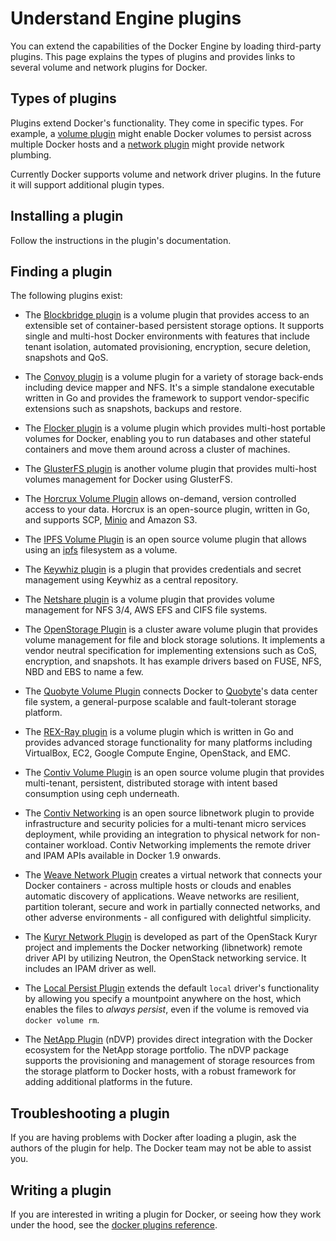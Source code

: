 <!--[metadata]>
+++
title = "Extending Engine with plugins"
description = "How to add additional functionality to Docker with plugins extensions"
keywords = ["Examples, Usage, plugins, docker, documentation, user guide"]
[menu.main]
parent = "engine_extend"
weight=-1
+++
<![end-metadata]-->

# Understand Engine plugins

You can extend the capabilities of the Docker Engine by loading third-party
plugins. This page explains the types of plugins and provides links to several
volume and network plugins for Docker.

## Types of plugins

Plugins extend Docker's functionality.  They come in specific types.  For
example, a [volume plugin](plugins_volume.md) might enable Docker
volumes to persist across multiple Docker hosts and a
[network plugin](plugins_network.md) might provide network plumbing.

Currently Docker supports volume and network driver plugins. In the future it
will support additional plugin types.

## Installing a plugin

Follow the instructions in the plugin's documentation.

## Finding a plugin

The following plugins exist:

* The [Blockbridge plugin](https://github.com/blockbridge/blockbridge-docker-volume)
  is a volume plugin that provides access to an extensible set of
  container-based persistent storage options. It supports single and multi-host Docker
  environments with features that include tenant isolation, automated
  provisioning, encryption, secure deletion, snapshots and QoS.

* The [Convoy plugin](https://github.com/rancher/convoy) is a volume plugin for a
  variety of storage back-ends including device mapper and NFS. It's a simple standalone
  executable written in Go and provides the framework to support vendor-specific extensions
  such as snapshots, backups and restore.

* The [Flocker plugin](https://clusterhq.com/docker-plugin/) is a volume plugin
  which provides multi-host portable volumes for Docker, enabling you to run
  databases and other stateful containers and move them around across a cluster
  of machines.

* The [GlusterFS plugin](https://github.com/calavera/docker-volume-glusterfs) is
  another volume plugin that provides multi-host volumes management for Docker
  using GlusterFS.

* The [Horcrux Volume Plugin](https://github.com/muthu-r/horcrux) allows on-demand,
  version controlled access to your data. Horcrux is an open-source plugin,
  written in Go, and supports SCP, [Minio](https://www.minio.io) and Amazon S3.

* The [IPFS Volume Plugin](http://github.com/vdemeester/docker-volume-ipfs)
  is an open source volume plugin that allows using an
  [ipfs](https://ipfs.io/) filesystem as a volume.

* The [Keywhiz plugin](https://github.com/calavera/docker-volume-keywhiz) is
  a plugin that provides credentials and secret management using Keywhiz as
  a central repository.

* The [Netshare plugin](https://github.com/gondor/docker-volume-netshare) is a volume plugin
  that provides volume management for NFS 3/4, AWS EFS and CIFS file systems.

* The [OpenStorage Plugin](https://github.com/libopenstorage/openstorage) is a cluster aware volume plugin that provides volume management for file and block storage solutions.  It implements a vendor neutral specification for implementing extensions such as CoS, encryption, and snapshots.   It has example drivers based on FUSE, NFS, NBD and EBS to name a few.

* The [Quobyte Volume Plugin](https://github.com/quobyte/docker-volume) connects Docker to [Quobyte](http://www.quobyte.com/containers)'s data center file system, a general-purpose scalable and fault-tolerant storage platform.

* The [REX-Ray plugin](https://github.com/emccode/rexray) is a volume plugin
  which is written in Go and provides advanced storage functionality for many
  platforms including VirtualBox, EC2, Google Compute Engine, OpenStack, and EMC.

* The [Contiv Volume Plugin](https://github.com/contiv/volplugin) is an open
  source volume plugin that provides multi-tenant, persistent, distributed storage
  with intent based consumption using ceph underneath.

* The [Contiv Networking](https://github.com/contiv/netplugin) is an open source
  libnetwork plugin to provide infrastructure and security policies for a
  multi-tenant micro services deployment, while providing an integration to
  physical network for non-container workload. Contiv Networking implements the
  remote driver and IPAM APIs available in Docker 1.9 onwards.

* The [Weave Network Plugin](http://docs.weave.works/weave/latest_release/plugin.html)
  creates a virtual network that connects your Docker containers -
  across multiple hosts or clouds and enables automatic discovery of
  applications. Weave networks are resilient, partition tolerant,
  secure and work in partially connected networks, and other adverse
  environments - all configured with delightful simplicity.

* The [Kuryr Network Plugin](https://github.com/openstack/kuryr) is
  developed as part of the OpenStack Kuryr project and implements the
  Docker networking (libnetwork) remote driver API by utilizing
  Neutron, the OpenStack networking service. It includes an IPAM
  driver as well.

* The [Local Persist Plugin](https://github.com/CWSpear/local-persist) 
  extends the default `local` driver's functionality by allowing you specify 
  a mountpoint anywhere on the host, which enables the files to *always persist*, 
  even if the volume is removed via `docker volume rm`.

* The [NetApp Plugin](https://github.com/NetApp/netappdvp) (nDVP) provides
  direct integration with the Docker ecosystem for the NetApp storage portfolio.
  The nDVP package supports the provisioning and management of
  storage resources from the storage platform to Docker hosts, with a robust
  framework for adding additional platforms in the future.

## Troubleshooting a plugin

If you are having problems with Docker after loading a plugin, ask the authors
of the plugin for help. The Docker team may not be able to assist you.

## Writing a plugin

If you are interested in writing a plugin for Docker, or seeing how they work
under the hood, see the [docker plugins reference](plugin_api.md).
